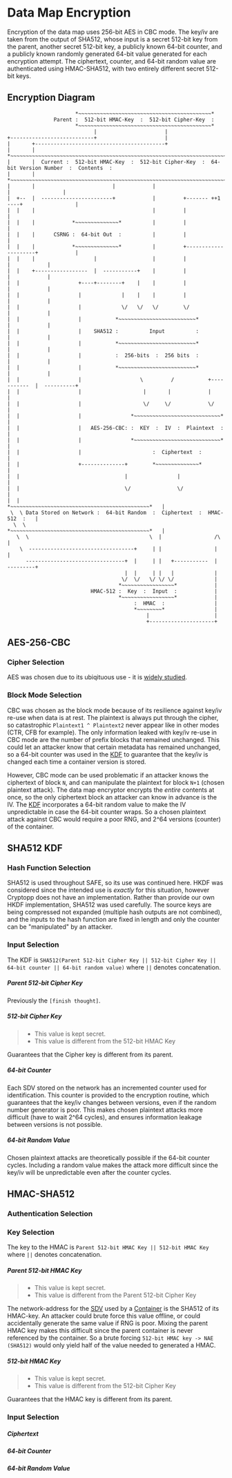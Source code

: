 # Data Map Encryption #
Encryption of the data map uses 256-bit AES in CBC mode. The key/iv are taken from the output of SHA512, whose input is a secret 512-bit key from the parent, another secret 512-bit key, a publicly known 64-bit counter, and a publicly known randomly generated 64-bit value generated for each encryption attempt. The ciphertext, counter, and 64-bit random value are authenticated using HMAC-SHA512, with two entirely different secret 512-bit keys.

## Encryption Diagram ##
```
                      *~~~~~~~~~~~~~~~~~~~~~~~~~~~~~~~~~~~~~~~~~~~*
               Parent :  512-bit HMAC-Key  :  512-bit Cipher-Key  :
                      *~~~~~~~~~~~~~~~~~~~~~~~~~~~~~~~~~~~~~~~~~~~*
                            |                      |
+---------------------------+                      |
|       +------------------------------------------+
|       |          *~~~~~~~~~~~~~~~~~~~~~~~~~~~~~~~~~~~~~~~~~~~~~~~~~~~~~~~~~~~~~~~~~~~~~~~~~~~~~~~~~~*
|       |  Current :  512-bit HMAC-Key  :  512-bit Cipher-Key  :  64-bit Version Number  :  Contents  :
|       |          *~~~~~~~~~~~~~~~~~~~~~~~~~~~~~~~~~~~~~~~~~~~~~~~~~~~~~~~~~~~~~~~~~~~~~~~~~~~~~~~~~~*
|       |                         |            |                          |                 |
|  +--  |  -----------------------+            |         +------- ++1 ----+                 |
|  |    |                                      |         |                                  |
|  |    |            *~~~~~~~~~~~~~~*          |         |                                  |
|  |    |      CSRNG :  64-bit Out  :          |         |                                  |
|  |    |            *~~~~~~~~~~~~~~*          |         +---------------------+            |
|  |    |                   |                  |         |                     |            |
|  |    +-----------------  |  -----------+    |         |                     |            |
|  |                   +----+--------+    |    |         |                     |            |
|  |                   |             |    |    |         |                     |            |
|  |                   |             \/   \/   \/        \/                    |            |
|  |                   |           *~~~~~~~~~~~~~~~~~~~~~~~~~*                 |            |
|  |                   |    SHA512 :          Input          :                 |            |
|  |                   |           *~~~~~~~~~~~~~~~~~~~~~~~~~*                 |            |
|  |                   |           :  256-bits  :  256 bits  :                 |            |
|  |                   |           *~~~~~~~~~~~~~~~~~~~~~~~~~*                 |            |
|  |                   |                   \         /           +-----------  |  ----------+
|  |                   |                    |       |            |             | 
|  |                   |                    \/     \/            \/            |
|  |                   |                *~~~~~~~~~~~~~~~~~~~~~~~~~~~~*         |
|  |                   |   AES-256-CBC: :  KEY  :  IV  :  Plaintext  :         |
|  |                   |                *~~~~~~~~~~~~~~~~~~~~~~~~~~~~*         |
|  |                   |                       :  Ciphertext  :                |
|  |                   +--------------+        *~~~~~~~~~~~~~~*                |
|  |                                  |                |                       |
|  |                                  \/               \/                      |
|  |                         *~~~~~~~~~~~~~~~~~~~~~~~~~~~~~~~~~~~~~~~~~~~~~*   |
 \  \ Data Stored on Network :  64-bit Random  :  Ciphertext  :  HMAC-512  :   |
  \  \                       *~~~~~~~~~~~~~~~~~~~~~~~~~~~~~~~~~~~~~~~~~~~~~*   |
   \  \                                       \  |                 /\          |
    \  ----------------------------------+     | |                 |           |
      --------------------------------+  |     | |   +-----------  |  ---------+
                                      |  |     | |   |             |
                                     \/  \/   \/ \/ \/             |
                                    *~~~~~~~~~~~~~~~~~*            |
                           HMAC-512 :  Key  :  Input  :            |
                                    *~~~~~~~~~~~~~~~~~*            |
                                         :  HMAC  :                |
                                         *~~~~~~~~*                |
                                             |                     |
                                             +---------------------+
```

## AES-256-CBC ##
### Cipher Selection ###
AES was chosen due to its ubiqituous use - it is [widely studied](http://blog.cryptographyengineering.com/2012/10/so-you-want-to-use-alternative-cipher.html).

### Block Mode Selection ###
CBC was chosen as the block mode because of its resilience against key/iv re-use when data is at rest. The plaintext is always put through the cipher, so catastrophic `Plaintext1 ^ Plaintext2` never appear like in other modes (CTR, CFB for example). The only information leaked with key/iv re-use in CBC mode are the number of prefix blocks that remained unchanged. This could let an attacker know that certain metadata has remained unchanged, so a 64-bit counter was used in the [KDF](#sha512-kdf) to guarantee that the key/iv is changed each time a container version is stored.

However, CBC mode can be used problematic if an attacker knows the ciphertext of block `N`, and can manipulate the plaintext for block `N+1` (chosen plaintext attack). The data map encryptor encrypts the _entire_ contents at once, so the only ciphertext block an attacker can know in advance is the IV. The [KDF](#sha512-kdf) incorporates a 64-bit random value to make the IV unpredictable in case the 64-bit counter wraps. So a chosen plaintext attack against CBC would require a poor RNG, and 2^64 versions (counter) of the container.

## SHA512 KDF ##
### Hash Function Selection ###
SHA512 is used throughout SAFE, so its use was continued here. HKDF was considered since the intended use is _exactly_ for this situation, however Cryptopp does not have an implementation. Rather than provide our own HKDF implementation, SHA512 was used carefully. The source keys are being compressed not expanded (multiple hash outputs are not combined), and the inputs to the hash function are fixed in length and only the counter can be "manipulated" by an attacker.

### Input Selection ###
The KDF is `SHA512(Parent 512-bit Cipher Key || 512-bit Cipher Key || 64-bit counter || 64-bit random value)` where `||` denotes concatenation.

##### Parent 512-bit Cipher Key #####
Previously the `[finish thought]`.

##### 512-bit Cipher Key #####
> * This value is kept secret.
> * This value is different from the 512-bit HMAC Key

Guarantees that the Cipher key is different from its parent.

##### 64-bit Counter #####
Each SDV stored on the network has an incremented counter used for identification. This counter is provided to the encryption routine, which guarantees that the key/iv changes between versions, even if the random number generator is poor. This makes chosen plaintext attacks more difficult (have to wait 2^64 cycles), and ensures information leakage between versions is not possible.

##### 64-bit Random Value #####
Chosen plaintext attacks are theoretically possible if the 64-bit counter cycles. Including a random value makes the attack more difficult since the key/iv will be unpredictable even after the counter cycles.

## HMAC-SHA512 ##
### Authentication Selection ###
### Key Selection ###
The key to the HMAC is `Parent 512-bit HMAC Key || 512-bit HMAC Key` where `||` denotes concatenation.
##### Parent 512-bit HMAC Key #####
> * This value is kept secret.
> * This value is different from the Parent 512-bit Cipher Key

The network-address for the [SDV](https://github.com/maidsafe/MaidSafe-Common/blob/next/docs/structured_data_versions_update.md) used by a [Container](https://github.com/maidsafe/MaidSafe-Common/blob/next/docs/posix_api.md) is the SHA512 of its HMAC-key. An attacker could brute force this value offline, or could accidentally generate the same value if RNG is poor. Mixing the parent HMAC key makes this difficult since the parent container is never referenced by the container. So a brute forcing `512-bit HMAC key -> NAE (SHA512)` would only yield half of the value needed to generated a HMAC.

##### 512-bit HMAC Key #####
> * This value is kept secret.
> * This value is different from the 512-bit Cipher Key

Guarantees that the HMAC key is different from its parent.

### Input Selection ###
##### Ciphertext #####
##### 64-bit Counter #####
##### 64-bit Random Value #####
